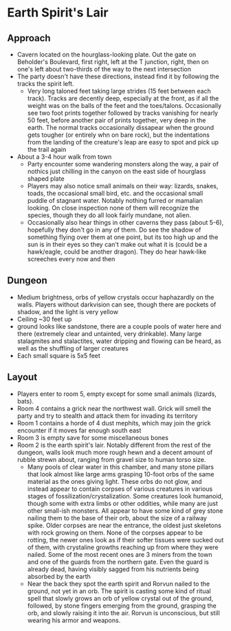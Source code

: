# Earth Spirit's Lair

## Approach
- Cavern located on the hourglass-looking plate. Out the gate on Beholder's Boulevard, first right, left at the T junction, right, then on one's left about two-thirds of the way to the next intersection
- The party doesn't have these directions, instead find it by following the tracks the spirit left.
  - Very long taloned feet taking large strides (15 feet between each track). Tracks are decently deep, especially at the front, as if all the weight was on the balls of the feet and the toes/talons. Occasionally see two foot prints together followed by tracks vanishing for nearly 50 feet, before another pair of prints together, very deep in the earth. The normal tracks occasionally dissapear when the ground gets tougher (or entirely whn on bare rock), but the indentations from the landing of the creature's leap are easy to spot and pick up the trail again
- About a 3-4 hour walk from town
  - Party encounter some wandering monsters along the way, a pair of nothics just chilling in the canyon on the east side of hourglass shaped plate
  - Players may also notice small animals on their way: lizards, snakes, toads, the occasional small bird, etc. and the occasional small puddle of stagnant water. Notably nothing furred or mamalian looking. On close inspection none of them will recognize the species, though they do all look fairly mundane, not alien.
  - Occasionally also hear things in other caverns they pass (about 5-6), hopefully they don't go in any of them. Do see the shadow of something flying over them at one point, but its too high up and the sun is in their eyes so they can't make out what it is (could be a hawk/eagle, could be another dragon). They do hear hawk-like screeches every now and then

## Dungeon
- Medium brightness, orbs of yellow crystals occur haphazardly on the walls. Players without darkvision can see, though there are pockets of shadow, and the light is very yellow
- Ceiling ~30 feet up
- ground looks like sandstone, there are a couple pools of water here and there (extremely clear and untainted, very drinkable). Many large stalagmites and stalactites, water dripping and flowing can be heard, as well as the shuffling of larger creatures
- Each small square is 5x5 feet


## Layout
- Players enter to room 5, empty except for some small animals (lizards, bats). 
- Room 4 contains a grick near the northwest wall. Grick will smell the party and try to stealth and attack them for invading its territory
- Room 1 contains a horde of 4 dust mephits, which may join the grick encounter if it moves far enough south east
- Room 3 is empty save for some miscellaneous bones
- Room 2 is the earth spirit's lair. Notably different from the rest of the dungeon, walls look much more rough hewn and a decent amount of rubble strewn about, ranging from gravel size to human torso size.
  - Many pools of clear water in this chamber, and many stone pillars that look almost like large arms grasping 10-foot orbs of the same material as the ones giving light. These orbs do not glow, and instead appear to contain corpses of various creatures in various stages of fossilization/crystalization. Some creatures look humanoid, though some with extra limbs or other oddities, while many are just other small-ish monsters. All appear to have some kind of grey stone nailing them to the base of their orb, about the size of a railway spike. Older corpses are near the entrance, the oldest just skeletons with rock growing on them. None of the corpses appear to be rotting, the newer ones look as if their softer tissues were sucked out of them, with crystaline growths reaching up from where they were nailed. Some of the most recent ones are 3 miners from the town and one of the guards from the northern gate. Even the guard is already dead, having visibly sagged from his nutrients being absorbed by the earth
  - Near the back they spot the earth spirit and Rorvun nailed to the ground, not yet in an orb. The spirit is casting some kind of ritual spell that slowly grows an orb of yellow crystal out of the ground, followed, by stone fingers emerging from the ground, grasping the orb, and slowly raising it into the air. Rorvun is unconscious, but still wearing his armor and weapons.
